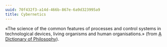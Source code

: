```yaml
---
uuid: 70f432f3-a14d-466b-867e-6a9d323995a9
title: Cybernetics
---
```


«The science of the common features of processes and control systems in technological devices, living organisms and human organisations.» (from [A Dictionary of Philosophy](28623ef9-070a-464c-889c-f5a42fac3cd4)).
